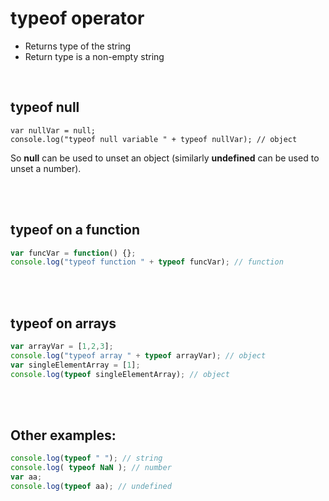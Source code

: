 # typeof operator
* Returns type of the string </br>
* Return type is a non-empty string
</br>

## typeof null
```javascipt
var nullVar = null;
console.log("typeof null variable " + typeof nullVar); // object
```
So __null__ can be used to unset an object (similarly __undefined__ can be used to unset a number).

</br></br>

## typeof on a function
```javascript
var funcVar = function() {};
console.log("typeof function " + typeof funcVar); // function
```
</br></br>

## typeof on arrays
```javascript
var arrayVar = [1,2,3];
console.log("typeof array " + typeof arrayVar); // object
var singleElementArray = [1];  
console.log(typeof singleElementArray); // object
```

</br></br>

## Other examples:
```javascript
console.log(typeof " "); // string
console.log( typeof NaN ); // number
var aa;
console.log(typeof aa); // undefined
```
